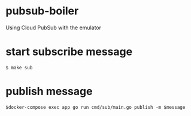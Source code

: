 # pubsub-boiler

Using Cloud PubSub with the emulator

# start subscribe message

`$ make sub`

# publish message

`$docker-compose exec app go run cmd/sub/main.go publish -m $message`

